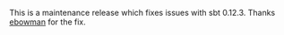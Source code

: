 This is a maintenance release which fixes issues with sbt 0.12.3. Thanks [ebowman](https://github.com/ebowman) for the fix.
